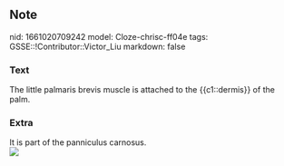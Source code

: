 ## Note
nid: 1661020709242
model: Cloze-chrisc-ff04e
tags: GSSE::!Contributor::Victor_Liu
markdown: false

### Text
The little palmaris brevis muscle is attached to the {{c1::dermis}} of the palm.

### Extra
<div>
  It is part of the panniculus carnosus.
</div><img src=
"paste-03072bce9c4047388d44086f9d60287797bb0ab5.jpg">
